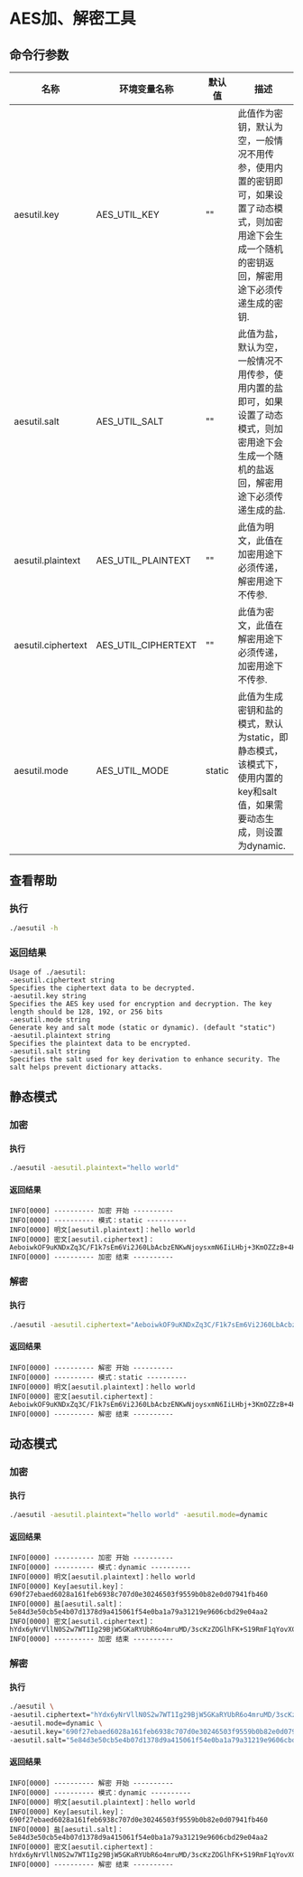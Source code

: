 # AES加、解密工具
## 命令行参数
| 名称                 | 环境变量名称              | 默认值    | 描述                                                                          |
|--------------------|---------------------|--------|-----------------------------------------------------------------------------|
| aesutil.key        | AES_UTIL_KEY        | ""     | 此值作为密钥，默认为空，一般情况不用传参，使用内置的密钥即可，如果设置了动态模式，则加密用途下会生成一个随机的密钥返回，解密用途下必须传递生成的密钥. |
| aesutil.salt       | AES_UTIL_SALT       | ""     | 此值为盐，默认为空，一般情况不用传参，使用内置的盐即可，如果设置了动态模式，则加密用途下会生成一个随机的盐返回，解密用途下必须传递生成的盐.      |
| aesutil.plaintext  | AES_UTIL_PLAINTEXT  | ""     | 此值为明文，此值在加密用途下必须传递，解密用途下不传参.                                                |
| aesutil.ciphertext | AES_UTIL_CIPHERTEXT | ""     | 此值为密文，此值在解密用途下必须传递，加密用途下不传参.                                                |
| aesutil.mode       | AES_UTIL_MODE       | static | 此值为生成密钥和盐的模式，默认为static，即静态模式，该模式下，使用内置的key和salt值，如果需要动态生成，则设置为dynamic.      |

## 查看帮助
### 执行
```sh
./aesutil -h
```
### 返回结果
```text
Usage of ./aesutil:
-aesutil.ciphertext string
Specifies the ciphertext data to be decrypted.
-aesutil.key string
Specifies the AES key used for encryption and decryption. The key length should be 128, 192, or 256 bits
-aesutil.mode string
Generate key and salt mode (static or dynamic). (default "static")
-aesutil.plaintext string
Specifies the plaintext data to be encrypted.
-aesutil.salt string
Specifies the salt used for key derivation to enhance security. The salt helps prevent dictionary attacks.
```
## 静态模式
### 加密
#### 执行
```sh
./aesutil -aesutil.plaintext="hello world"
```
#### 返回结果
```text
INFO[0000] ---------- 加密 开始 ----------                  
INFO[0000] ---------- 模式：static ----------              
INFO[0000] 明文[aesutil.plaintext]：hello world            
INFO[0000] 密文[aesutil.ciphertext]：AeboiwkOF9uKNDxZq3C/F1k7sEm6Vi2J60LbAcbzENKwNjoysxmN6IiLHbj+3KmOZZzB+4HLlF0nRFKnwIHlbwxCGLIkbKtVO6sLFAlmz9M= 
INFO[0000] ---------- 加密 结束 ---------- 
```
### 解密
#### 执行
```sh
./aesutil -aesutil.ciphertext="AeboiwkOF9uKNDxZq3C/F1k7sEm6Vi2J60LbAcbzENKwNjoysxmN6IiLHbj+3KmOZZzB+4HLlF0nRFKnwIHlbwxCGLIkbKtVO6sLFAlmz9M="
```
#### 返回结果
```text
INFO[0000] ---------- 解密 开始 ----------                  
INFO[0000] ---------- 模式：static ----------              
INFO[0000] 明文[aesutil.plaintext]：hello world            
INFO[0000] 密文[aesutil.ciphertext]：AeboiwkOF9uKNDxZq3C/F1k7sEm6Vi2J60LbAcbzENKwNjoysxmN6IiLHbj+3KmOZZzB+4HLlF0nRFKnwIHlbwxCGLIkbKtVO6sLFAlmz9M= 
INFO[0000] ---------- 解密 结束 ---------- 
```
## 动态模式
### 加密
#### 执行
```sh
./aesutil -aesutil.plaintext="hello world" -aesutil.mode=dynamic
```
#### 返回结果
```text
INFO[0000] ---------- 加密 开始 ----------                  
INFO[0000] ---------- 模式：dynamic ----------             
INFO[0000] 明文[aesutil.plaintext]：hello world            
INFO[0000] Key[aesutil.key]：690f27ebaed6028a161feb6938c707d0e30246503f9559b0b82e0d07941fb460 
INFO[0000] 盐[aesutil.salt]：5e84d3e50cb5e4b07d1378d9a415061f54e0ba1a79a31219e9606cbd29e04aa2 
INFO[0000] 密文[aesutil.ciphertext]：hYdx6yNrVllN0S2w7WT1Ig29BjW5GKaRYUbR6o4mruMD/3scKzZOGlhFK+S19RmF1qYovXCnOVjJYWVupqng8qq0o2OCzE3n72Q0NBNEvcs= 
INFO[0000] ---------- 加密 结束 ---------- 
```
### 解密
#### 执行
```sh
./aesutil \
-aesutil.ciphertext="hYdx6yNrVllN0S2w7WT1Ig29BjW5GKaRYUbR6o4mruMD/3scKzZOGlhFK+S19RmF1qYovXCnOVjJYWVupqng8qq0o2OCzE3n72Q0NBNEvcs=" \
-aesutil.mode=dynamic \
-aesutil.key="690f27ebaed6028a161feb6938c707d0e30246503f9559b0b82e0d07941fb460" \
-aesutil.salt="5e84d3e50cb5e4b07d1378d9a415061f54e0ba1a79a31219e9606cbd29e04aa2"
```
#### 返回结果
```text
INFO[0000] ---------- 解密 开始 ----------                  
INFO[0000] ---------- 模式：dynamic ----------             
INFO[0000] 明文[aesutil.plaintext]：hello world            
INFO[0000] Key[aesutil.key]：690f27ebaed6028a161feb6938c707d0e30246503f9559b0b82e0d07941fb460 
INFO[0000] 盐[aesutil.salt]：5e84d3e50cb5e4b07d1378d9a415061f54e0ba1a79a31219e9606cbd29e04aa2 
INFO[0000] 密文[aesutil.ciphertext]：hYdx6yNrVllN0S2w7WT1Ig29BjW5GKaRYUbR6o4mruMD/3scKzZOGlhFK+S19RmF1qYovXCnOVjJYWVupqng8qq0o2OCzE3n72Q0NBNEvcs= 
INFO[0000] ---------- 解密 结束 ---------- 
```

